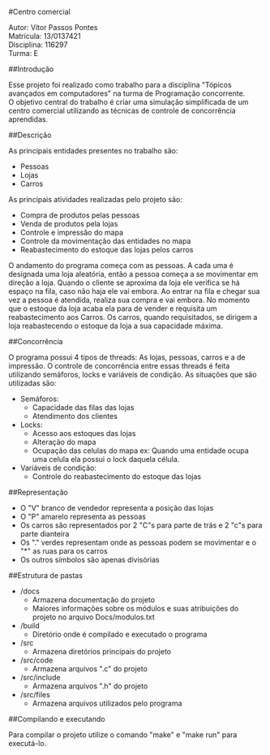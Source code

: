 #Centro comercial

Autor: Vítor Passos Pontes  
Matrícula: 13/0137421  
Disciplina: 116297  
Turma: E  

##Introdução

Esse projeto foi realizado como trabalho para a disciplina "Tópicos avançados em computadores" na turma de Programação concorrente.  
O objetivo central do trabalho é criar uma simulação simplificada de um centro
comercial utilizando as técnicas de controle de concorrência aprendidas.

##Descrição

As principais entidades presentes no trabalho são:

- Pessoas
- Lojas
- Carros

As principais atividades realizadas pelo projeto são:

- Compra de produtos pelas pessoas
- Venda de produtos pela lojas
- Controle e impressão do mapa
- Controle da movimentação das entidades no mapa
- Reabastecimento do estoque das lojas pelos carros

O andamento do programa começa com as pessoas. A cada uma é designada uma loja aleatória, então a pessoa começa a se movimentar em direção a loja. Quando o cliente se aproxima da loja ele verifica se há espaço na fila, caso não haja ele vai embora. 
Ao entrar na fila e chegar sua vez a pessoa é atendida, realiza sua compra e vai embora. No momento que o estoque da loja acaba ela para de vender e requisita um reabastecimento aos Carros.
Os carros, quando requisitados, se dirigem a loja reabastecendo o estoque da loja a sua capacidade máxima.

##Concorrência

O programa possui 4 tipos de threads: As lojas, pessoas, carros e a de impressão.
O controle de concorrência entre essas threads é feita utilizando semáforos, locks e variáveis de condição. As situações que são utilizadas são:

- Semáforos:
    + Capacidade das filas das lojas
    + Atendimento dos clientes
- Locks:
    + Acesso aos estoques das lojas
    + Alteração do mapa 
    + Ocupação das celulas do mapa ex: Quando uma entidade ocupa uma celula ela possui o lock daquela célula.
- Variáveis de condição:
    + Controle do reabastecimento do estoque das lojas

##Representação

- O "V" branco de vendedor representa a posição das lojas
- O "P" amarelo representa as pessoas
- Os carros são representados por 2 "C"s para parte de trás e 2 "c"s para parte dianteira
- Os "." verdes representam onde as pessoas podem se movimentar e o "*" as ruas para os carros
- Os outros símbolos são apenas divisórias

##Estrutura de pastas

- /docs
    + Armazena documentação do projeto
    + Maiores informações sobre os módulos e suas atribuições do projeto no arquivo Docs/modulos.txt
- /build
    + Diretório onde é compilado e executado o programa
- /src
    + Armazena diretórios principais do projeto
- /src/code
    + Armazena arquivos ".c" do projeto
- /src/include
    + Armazena arquivos ".h" do projeto
- /src/files
    + Armazena arquivos utilizados pelo programa

##Compilando e executando

Para compilar o projeto utilize o comando "make" e "make run" para executá-lo.